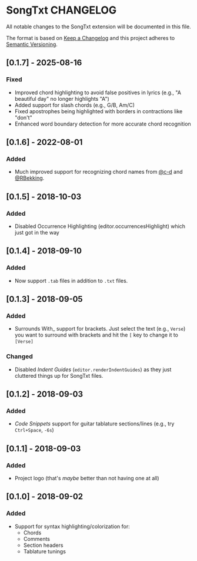 # SongTxt CHANGELOG

All notable changes to the SongTxt extension will be documented in this file.

The format is based on [Keep a Changelog](http://keepachangelog.com/en/1.0.0/)
and this project adheres to [Semantic Versioning](http://semver.org/spec/v2.0.0.html).

## [0.1.7] - 2025-08-16

### Fixed

- Improved chord highlighting to avoid false positives in lyrics (e.g., "A beautiful day" no longer highlights "A")
- Added support for slash chords (e.g., G/B, Am/C)
- Fixed apostrophes being highlighted with borders in contractions like "don't"
- Enhanced word boundary detection for more accurate chord recognition

## [0.1.6] - 2022-08-01

### Added

- Much improved support for recognizing chord names from [@c-d](https://github.com/c-d) and [@RBekking](https://github.com/RBekking).

## [0.1.5] - 2018-10-03

### Added

- Disabled Occurrence Highlighting (editor.occurrencesHighlight) which just got in the way

## [0.1.4] - 2018-09-10

### Added

- Now support `.tab` files in addition to `.txt` files.

## [0.1.3] - 2018-09-05

### Added

- Surrounds With_ support for brackets. Just select the text (e.g., `Verse`) you want to surround with brackets and hit the `[` key to change it to `[Verse]`

### Changed

- Disabled _Indent Guides_ (`editor.renderIndentGuides`) as they just cluttered things up for SongTxt files.

## [0.1.2] - 2018-09-03

### Added

- _Code Snippets_ support for guitar tablature sections/lines (e.g., try `Ctrl+Space`, `-6s`)

## [0.1.1] - 2018-09-03

### Added

- Project logo (that's _maybe_ better than not having one at all)

## [0.1.0] - 2018-09-02

### Added

- Support for syntax highlighting/colorization for:
  - Chords
  - Comments
  - Section headers
  - Tablature tunings
